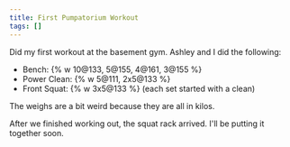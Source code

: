 ```yaml
---
title: First Pumpatorium Workout
tags: []
---
```


Did my first workout at the basement gym. Ashley and I did the following:

- Bench: {% w 10@133, 5@155, 4@161, 3@155 %}
- Power Clean: {% w 5@111, 2x5@133 %}
- Front Squat: {% w 3x5@133 %} (each set started with a clean)

The weighs are a bit weird because they are all in kilos. 

After we finished working out, the squat rack arrived. I'll be putting it together soon.

